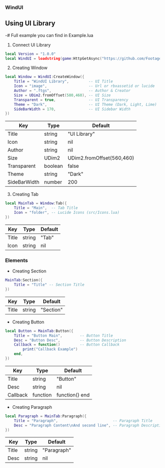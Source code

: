 ### WindUI 

## Using UI Library

-# Full example you can find in Example.lua

1. Connect UI Library
```lua
local Version = "1.0.0"
local WindUI = loadstring(game:HttpGetAsync("https://github.com/Footagesus/WindUI/releases/download/" .. Version .. "/main.lua"))()
```

2. Creating Window
```lua
local Window = WindUI:CreateWindow({
    Title = "WindUI Library",         -- UI Title                     
    Icon = "image",                   -- Url or rbxassetid or lucide  
    Author = ".ftgs",                 -- Author & Creator             
    Size = UDim2.fromOffset(580,460), -- UI Size                      
    Transparent = true,               -- UI Transparency              
    Theme = "Dark",                   -- UI Theme (Dark, Light, Lime) 
    SideBarWidth = 170,               -- UI Sidebar Width             
})
```

| Key          | Type    | Default                           |
|--------------|---------|-----------------------------------|
| Title        | string  | "UI Library"                      |
| Icon         | string  | nil                               |
| Author       | string  | nil                               |
| Size         | UDim2   | UDim2.fromOffset(560,460)         |
| Transparent  | boolean | false                             |
| Theme        | string  | "Dark"                            |
| SideBarWidth | number  | 200                               |


3. Creating Tab
```lua
local MainTab = Window:Tab({
    Title = "Main",  -- Tab Title                    
    Icon = "folder", -- Lucide Icons (src/Icons.lua)
})
```

| Key   | Type   | Default |
|-------|--------|---------|
| Title | string | "Tab"   |
| Icon  | string | nil     |


### Elements

- Creating Section
```lua
MainTab:Section({ 
    Title = "Title" -- Section Title
})
```

| Key   | Type   | Default   |
|-------|--------|-----------|
| Title | string | "Section" |


- Creating Button
```lua
local Button = MainTab:Button({
    Title = "Button Main",        -- Button Title       
    Desc = "Button Desc",         -- Button Description 
    Callback = function()         -- Button Callback    
        print("Callback Example")
    end,
})
```

| Key      | Type     | Default                |
|----------|----------|------------------------|
| Title    | string   | "Button"               |
| Desc     | string   | nil                    |
| Callback | function | function() end         |


- Creating Paragraph
```lua
local Paragraph = MainTab:Paragraph({
    Title = "Paragraph",                         -- Paragraph Title       
    Desc = "Paragraph Content\nAnd second line", -- Paragraph Description 
})
```

| Key   | Type   | Default     |
|-------|--------|-------------|
| Title | string | "Paragraph" |
| Desc  | string | nil         |